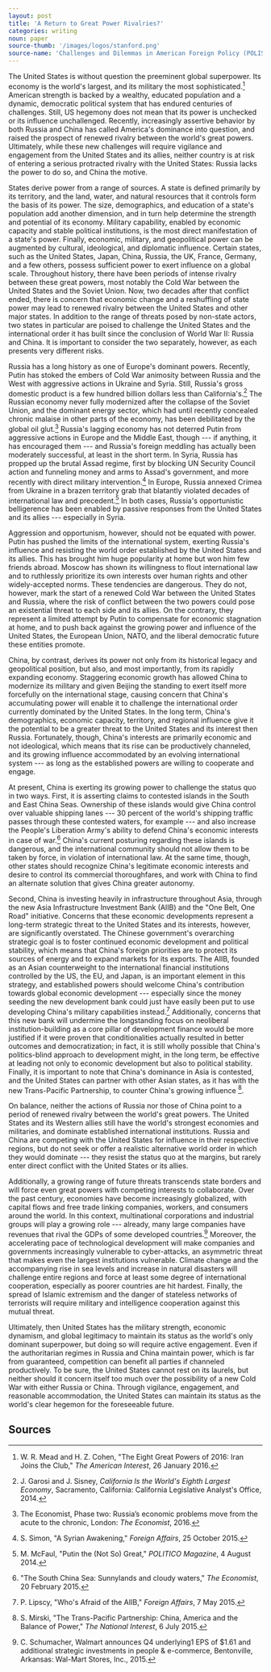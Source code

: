 ```yaml
---
layout: post
title: 'A Return to Great Power Rivalries?'
categories: writing
noun: paper
source-thumb: '/images/logos/stanford.png'
source-name: 'Challenges and Dilemmas in American Foreign Policy (POLISCI 214R)'
---
```


The United States is without question the preeminent global superpower. Its economy is the world's largest, and its military the most sophisticated.[^1] American strength is backed by a wealthy, educated population and a dynamic, democratic political system that has endured centuries of challenges. Still, US hegemony does not mean that its power is unchecked or its influence unchallenged. Recently, increasingly assertive behavior by both Russia and China has called America's dominance into question, and raised the prospect of renewed rivalry between the world's great powers. Ultimately, while these new challenges will require vigilance and engagement from the United States and its allies, neither country is at risk of entering a serious protracted rivalry with the United States: Russia lacks the power to do so, and China the motive.

States derive power from a range of sources. A state is defined primarily by its territory, and the land, water, and natural resources that it controls form the basis of its power. The size, demographics, and education of a state's population add another dimension, and in turn help determine the strength and potential of its economy. Military capability, enabled by economic capacity and stable political institutions, is the most direct manifestation of a state's power. Finally, economic, military, and geopolitical power can be augmented by cultural, ideological, and diplomatic influence. Certain states, such as the United States, Japan, China, Russia, the UK, France, Germany, and a few others, possess sufficient power to exert influence on a global scale. Throughout history, there have been periods of intense rivalry between these great powers, most notably the Cold War between the United States and the Soviet Union. Now, two decades after that conflict ended, there is concern that economic change and a reshuffling of state power may lead to renewed rivalry between the United States and other major states. In addition to the range of threats posed by non-state actors, two states in particular are poised to challenge the United States and the international order it has built since the conclusion of World War II: Russia and China. It is important to consider the two separately, however, as each presents very different risks.

Russia has a long history as one of Europe's dominant powers. Recently, Putin has stoked the embers of Cold War animosity between Russia and the West with aggressive actions in Ukraine and Syria. Still, Russia's gross domestic product is a few hundred billion dollars less than California's.[^2] The Russian economy never fully modernized after the collapse of the Soviet Union, and the dominant energy sector, which had until recently concealed chronic malaise in other parts of the economy, has been debilitated by the global oil glut.[^3] Russia's lagging economy has not deterred Putin from aggressive actions in Europe and the Middle East, though --- if anything, it has encouraged them --- and Russia's foreign meddling has actually been moderately successful, at least in the short term. In Syria, Russia has propped up the brutal Assad regime, first by blocking UN Security Council action and funneling money and arms to Assad's government, and more recently with direct military intervention.[^4] In Europe, Russia annexed Crimea from Ukraine in a brazen territory grab that blatantly violated decades of international law and precedent.[^5] In both cases, Russia's opportunistic belligerence has been enabled by passive responses from the United States and its allies --- especially in Syria.

Aggression and opportunism, however, should not be equated with power. Putin has pushed the limits of the international system, exerting Russia's influence and resisting the world order established by the United States and its allies. This has brought him huge popularity at home but won him few friends abroad. Moscow has shown its willingness to flout international law and to ruthlessly prioritize its own interests over human rights and other widely-accepted norms. These tendencies are dangerous. They do not, however, mark the start of a renewed Cold War between the United States and Russia, where the risk of conflict between the two powers could pose an existential threat to each side and its allies. On the contrary, they represent a limited attempt by Putin to compensate for economic stagnation at home, and to push back against the growing power and influence of the United States, the European Union, NATO, and the liberal democratic future these entities promote.

China, by contrast, derives its power not only from its historical legacy and geopolitical position, but also, and most importantly, from its rapidly expanding economy. Staggering economic growth has allowed China to modernize its military and given Beijing the standing to exert itself more forcefully on the international stage, causing concern that China's accumulating power will enable it to challenge the international order currently dominated by the United States. In the long term, China's demographics, economic capacity, territory, and regional influence give it the potential to be a greater threat to the United States and its interest then Russia. Fortunately, though, China's interests are primarily economic and not ideological, which means that its rise can be productively channeled, and its growing influence accommodated by an evolving international system --- as long as the established powers are willing to cooperate and engage.

At present, China is exerting its growing power to challenge the status quo in two ways. First, it is asserting claims to contested islands in the South and East China Seas. Ownership of these islands would give China control over valuable shipping lanes --- 30 percent of the world's shipping traffic passes through these contested waters, for example --- and also increase the People's Liberation Army's ability to defend China's economic interests in case of war.[^6] China's current posturing regarding these islands is dangerous, and the international community should not allow them to be taken by force, in violation of international law. At the same time, though, other states should recognize China's legitimate economic interests and desire to control its commercial thoroughfares, and work with China to find an alternate solution that gives China greater autonomy.

Second, China is investing heavily in infrastructure throughout Asia, through the new Asia Infrastructure Investment Bank (AIIB) and the "One Belt, One Road" initiative. Concerns that these economic developments represent a long-term strategic threat to the United States and its interests, however, are significantly overstated. The Chinese government's overarching strategic goal is to foster continued economic development and political stability, which means that China's foreign priorities are to protect its sources of energy and to expand markets for its exports. The AIIB, founded as an Asian counterweight to the international financial institutions controlled by the US, the EU, and Japan, is an important element in this strategy, and established powers should welcome China's contribution towards global economic development --- especially since the money seeding the new development bank could just have easily been put to use developing China's military capabilities instead.[^7] Additionally, concerns that this new bank will undermine the longstanding focus on neoliberal institution-building as a core pillar of development finance would be more justified if it were proven that conditionalities actually resulted in better outcomes and democratization; in fact, it is still wholly possible that China's politics-blind approach to development might, in the long term, be effective at leading not only to economic development but also to political stability. Finally, it is important to note that China's dominance in Asia is contested, and the United States can partner with other Asian states, as it has with the new Trans-Pacific Partnership, to counter China's growing influence [^8].

On balance, neither the actions of Russia nor those of China point to a period of renewed rivalry between the world's great powers. The United States and its Western allies still have the world's strongest economies and militaries, and dominate established international institutions. Russia and China are competing with the United States for influence in their respective regions, but do not seek or offer a realistic alternative world order in which they would dominate --- they resist the status quo at the margins, but rarely enter direct conflict with the United States or its allies.

Additionally, a growing range of future threats transcends state borders and will force even great powers with competing interests to collaborate. Over the past century, economies have become increasingly globalized, with capital flows and free trade linking companies, workers, and consumers around the world. In this context, multinational corporations and industrial groups will play a growing role --- already, many large companies have revenues that rival the GDPs of some developed countries.[^9] Moreover, the accelerating pace of technological development will make companies and governments increasingly vulnerable to cyber-attacks, an asymmetric threat that makes even the largest institutions vulnerable. Climate change and the accompanying rise in sea levels and increase in natural disasters will challenge entire regions and force at least some degree of international cooperation, especially as poorer countries are hit hardest. Finally, the spread of Islamic extremism and the danger of stateless networks of terrorists will require military and intelligence cooperation against this mutual threat.

Ultimately, then United States has the military strength, economic dynamism, and global legitimacy to maintain its status as the world's only dominant superpower, but doing so will require active engagement. Even if the authoritarian regimes in Russia and China maintain power, which is far from guaranteed, competition can benefit all parties if channeled productively. To be sure, the United States cannot rest on its laurels, but neither should it concern itself too much over the possibility of a new Cold War with either Russia or China. Through vigilance, engagement, and reasonable accommodation, the United States can maintain its status as the world's clear hegemon for the foreseeable future.


## Sources

[^1]: W. R. Mead and H. Z. Cohen, "The Eight Great Powers of 2016: Iran Joins the Club," *The American Interest*, 26 January 2016.
[^2]:J. Garosi and J. Sisney, *California Is the World's Eighth Largest Economy*, Sacramento, California: California Legislative Analyst's Office, 2014.
[^3]: The Economist, Phase two: Russia’s economic problems move from the acute to the chronic, London: *The Economist*, 2016.
[^4]: S. Simon, "A Syrian Awakening," *Foreign Affairs*, 25 October 2015.
[^5]: M. McFaul, "Putin the (Not So) Great," *POLITICO Magazine*, 4 August 2014.
[^6]: "The South China Sea: Sunnylands and cloudy waters," *The Economist*, 20 February 2015.
[^7]: P. Lipscy, "Who's Afraid of the AIIB," *Foreign Affairs*, 7 May 2015.
[^8]: S. Mirski, "The Trans-Pacific Partnership: China, America and the Balance of Power," *The National Interest*, 6 July 2015.
[^9]: C. Schumacher, Walmart announces Q4 underlying1 EPS of $1.61 and additional strategic investments in people & e-commerce, Bentonville, Arkansas: Wal-Mart Stores, Inc., 2015.
